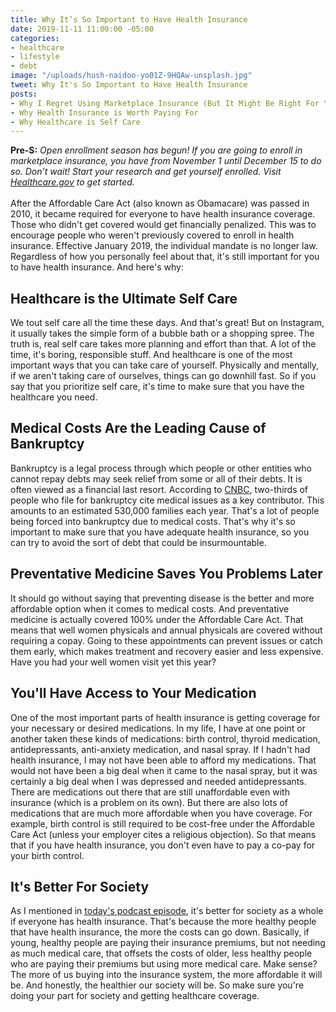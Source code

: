 ```yaml
---
title: Why It’s So Important to Have Health Insurance
date: 2019-11-11 11:00:00 -05:00
categories:
- healthcare
- lifestyle
- debt
image: "/uploads/hush-naidoo-yo01Z-9HQAw-unsplash.jpg"
tweet: Why It's So Important to Have Health Insurance
posts:
- Why I Regret Using Marketplace Insurance (But It Might Be Right For You)
- Why Health Insurance is Worth Paying For
- Why Healthcare is Self Care
---
```


**Pre-S:** *Open enrollment season has begun! If you are going to enroll in marketplace insurance, you have from November 1 until December 15 to do so. Don’t wait! Start your research and get yourself enrolled. Visit [Healthcare.gov](http://www.healthcare.gov) to get started.*\
\
After the Affordable Care Act (also known as Obamacare) was passed in 2010, it became required for everyone to have health insurance coverage. Those who didn't get covered would get financially penalized. This was to encourage people who weren't previously covered to enroll in health insurance. Effective January 2019, the individual mandate is no longer law. Regardless of how you personally feel about that, it's still important for you to have health insurance. And here's why:

## Healthcare is the Ultimate Self Care

We tout self care all the time these days. And that's great! But on Instagram, it usually takes the simple form of a bubble bath or a shopping spree. The truth is, real self care takes more planning and effort than that. A lot of the time, it's boring, responsible stuff. And healthcare is one of the most important ways that you can take care of yourself. Physically and mentally, if we aren't taking care of ourselves, things can go downhill fast. So if you say that you prioritize self care, it's time to make sure that you have the healthcare you need.

## Medical Costs Are the Leading Cause of Bankruptcy

Bankruptcy is a legal process through which people or other entities who cannot repay debts may seek relief from some or all of their debts. It is often viewed as a financial last resort. According to [CNBC](https://www.cnbc.com/2019/02/11/this-is-the-real-reason-most-americans-file-for-bankruptcy.html), two-thirds of people who file for bankruptcy cite medical issues as a key contributor. This amounts to an estimated 530,000 families each year. That's a lot of people being forced into bankruptcy due to medical costs. That's why it's so important to make sure that you have adequate health insurance, so you can try to avoid the sort of debt that could be insurmountable.

## Preventative Medicine Saves You Problems Later

It should go without saying that preventing disease is the better and more affordable option when it comes to medical costs. And preventative medicine is actually covered 100% under the Affordable Care Act. That means that well women physicals and annual physicals are covered without requiring a copay. Going to these appointments can prevent issues or catch them early, which makes treatment and recovery easier and less expensive. Have you had your well women visit yet this year? 

## You'll Have Access to Your Medication

One of the most important parts of health insurance is getting coverage for your necessary or desired medications. In my life, I have at one point or another taken these kinds of medications: birth control, thyroid medication, antidepressants, anti-anxiety medication, and nasal spray. If I hadn't had health insurance, I may not have been able to afford my medications. That would not have been a big deal when it came to the nasal spray, but it was certainly a big deal when I was depressed and needed antidepressants. There are medications out there that are still unaffordable even with insurance (which is a problem on its own). But there are also lots of medications that are much more affordable when you have coverage. For example, birth control is still required to be cost-free under the Affordable Care Act (unless your employer cites a religious objection). So that means that if you have health insurance, you don't even have to pay a co-pay for your birth control.

## It's Better For Society

As I mentioned in [today's podcast episode](www.maggiegermano.com/podcast/why-its-so-important-to-have-health-insurance/), it's better for society as a whole if everyone has health insurance. That's because the more healthy people that have health insurance, the more the costs can go down. Basically, if young, healthy people are paying their insurance premiums, but not needing as much medical care, that offsets the costs of older, less healthy people who are paying their premiums but using more medical care. Make sense? The more of us buying into the insurance system, the more affordable it will be. And honestly, the healthier our society will be. So make sure you're doing your part for society and getting healthcare coverage.